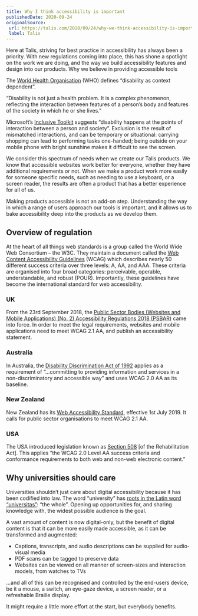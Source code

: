 ```yaml
---
title: Why I think accessibility is important
publishedDate: 2020-09-24
originalSource:
 url: https://talis.com/2020/09/24/why-we-think-accessibility-is-important/
 label: Talis
---
```

Here at Talis, striving for best practice in accessibility has always been a priority. With new regulations coming into place, this has shone a spotlight on the work we are doing, and the way we build accessibility features and design into our products.
Why we believe in providing accessible tools

The [World Health Organisation](https://www.who.int/health-topics/disability) (WHO) defines “disability as context dependent”.

“Disability is not just a health problem. It is a complex phenomenon, reflecting the interaction between features of a person’s body and features of the society in which he or she lives.”

Microsoft’s [Inclusive Toolkit](https://www.microsoft.com/design/inclusive/?autoplay=designforinclusivity) suggests “disability happens at the points of interaction between a person and society”. Exclusion is the result of mismatched interactions, and can be temporary or situational: carrying shopping can lead to performing tasks one-handed; being outside on your mobile phone with bright sunshine makes it difficult to see the screen.

We consider this spectrum of needs when we create our Talis products. We know that accessible websites work better for everyone, whether they have additional requirements or not. When we make a product work more easily for someone specific needs, such as needing to use a keyboard, or a screen reader, the results are often a product that has a better experience for all of us.

Making products accessible is not an add-on step. Understanding the way in which a range of users approach our tools is important, and it allows us to bake accessibility deep into the products as we develop them.


## Overview of regulation

At the heart of all things web standards is a group called the World Wide Web Consortium – the W3C. They maintain a document called the [Web Content Accessibility Guidelines](https://www.w3.org/TR/WCAG21/) (WCAG) which describes nearly 50 different success criteria over three levels: A, AA, and AAA. These criteria are organised into four broad categories: perceivable, operable, understandable, and robust (POUR). Importantly, these guidelines have become the international standard for web accessibility.

### UK
From the 23rd September 2018, the [Public Sector Bodies (Websites and Mobile Applications) (No. 2) Accessibility Regulations 2018 (PSBAR)](https://www.legislation.gov.uk/uksi/2018/952/made) came into force. In order to meet the legal requirements, websites and mobile applications need to meet WCAG 2.1 AA, and publish an accessibility statement.

### Australia
In Australia, the [Disability Discrimination Act of 1992](https://www.legislation.gov.au/Series/C2004A04426) applies as a requirement of “…committing to providing information and services in a non-discriminatory and accessible way” and uses WCAG 2.0 AA as its baseline.

### New Zealand
New Zealand has its [Web Accessibility Standard](https://www.digital.govt.nz/standards-and-guidance/nz-government-web-standards/web-accessibility-standard-1-1/), effective 1st July 2019. It calls for public sector organisations to meet WCAG 2.1 AA.

### USA
The USA introduced legislation known as [Section 508](https://www.section508.gov/) [of the Rehabilitation Act]. This applies “the WCAG 2.0 Level AA success criteria and conformance requirements to both web and non-web electronic content.”


## Why universities should care

Universities shouldn’t just care about digital accessibility because it has been codified into law. The word “university” has [roots in the Latin word “universitas”](https://www.lexico.com/definition/university): “the whole”. Opening up opportunities for, and sharing knowledge with, the widest possible audience is the goal.

A vast amount of content is now digital-only, but the benefit of digital content is that it can be more easily made accessible, as it can be transformed and augmented:

- Captions, transcripts, and audio descriptions can be supplied for audio-visual media
- PDF scans can be tagged to preserve data
- Websites can be viewed on all manner of screen-sizes and interaction models, from watches to TVs

…and all of this can be recognised and controlled by the end-users device, be it a mouse, a switch, an eye-gaze device, a screen reader, or a refreshable Braille display.

It might require a little more effort at the start, but everybody benefits.
